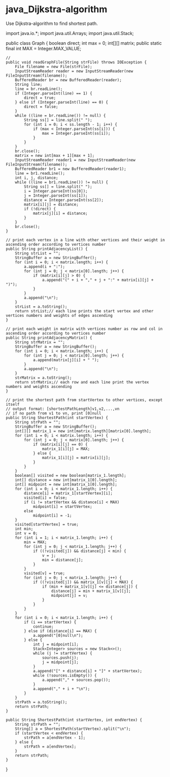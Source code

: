 # java_Dijkstra-algorithm
Use Dijkstra-algorithm to find shortest path.






import java.io.*;
import java.util.Arrays;
import java.util.Stack;

public class Graph {
    boolean direct;
    int max = 0;
    int[][] matrix;
    public static final int MAX = Integer.MAX_VALUE;

    //
    public void readGraphFile(String strFile) throws IOException {
        File filename = new File(strFile);
        InputStreamReader reader = new InputStreamReader(new FileInputStream(filename));
        BufferedReader br = new BufferedReader(reader);
        String line;
        line = br.readLine();
        if (Integer.parseInt(line) == 1) {
            direct = true;
        } else if (Integer.parseInt(line) == 0) {
            direct = false;
        }
        while ((line = br.readLine()) != null) {
            String ss[] = line.split(" ");
            for (int i = 0; i < ss.length - 1; i++) {
                if (max < Integer.parseInt(ss[i])) {
                    max = Integer.parseInt(ss[i]);
                }
            }
        }
        br.close();
        matrix = new int[max + 1][max + 1];
        InputStreamReader reader1 = new InputStreamReader(new FileInputStream(filename));
        BufferedReader br1 = new BufferedReader(reader1);
        line = br1.readLine();
        int i, j, distance;
        while ((line = br1.readLine()) != null) {
            String ss[] = line.split(" ");
            i = Integer.parseInt(ss[0]);
            j = Integer.parseInt(ss[1]);
            distance = Integer.parseInt(ss[2]);
            matrix[i][j] = distance;
            if (!direct) {
                matrix[j][i] = distance;
            }
        }
        br.close();
    }

    // print each vertex in a line with other vertices and their weight in ascending order according to vertices number
    public String printAdjacencyList() {
        String strList = "";
        StringBuffer a = new StringBuffer();
        for (int i = 0; i < matrix.length; i++) {
            a.append(i + ":");
            for (int j = 0; j < matrix[0].length; j++) {
                if (matrix[i][j] > 0) {
                    a.append("(" + i + "," + j + ":" + matrix[i][j] + ")");
                }
            }
            a.append("\n");
        }
        strList = a.toString();
        return strList;// each line prints the start vertex and other vertices numbers and weights of edges ascending
    }

    // print each weight in matrix with vertices number as row and col in ascending order according to vertices number
    public String printAdjacencyMatrix() {
        String strMatrix = "";
        StringBuffer a = new StringBuffer();
        for (int i = 0; i < matrix.length; i++) {
            for (int j = 0; j < matrix[0].length; j++) {
                a.append(matrix[j][i] + " ");
            }
            a.append("\n");
        }
        strMatrix = a.toString();
        return strMatrix;// each row and each line print the vertex numbers and weights ascending
    }

    // print the shortest path from startVertex to other vertices, except itself
    // output format: [shortestPathLength]v1,v2,...,vn
    // if no path from v1 to vn, print [0]null
    public String ShortestPath(int startVertex) {
        String strPath = "";
        StringBuffer a = new StringBuffer();
        int[][] matrix_1 = new int[matrix.length][matrix[0].length];
        for (int i = 0; i < matrix.length; i++) {
            for (int j = 0; j < matrix[0].length; j++) {
                if (matrix[i][j] == 0) {
                    matrix_1[i][j] = MAX;
                } else {
                    matrix_1[i][j] = matrix[i][j];
                }
            }
        }
        boolean[] visited = new boolean[matrix_1.length];
        int[] distance = new int[matrix_1[0].length];
        int[] midpoint = new int[matrix_1[0].length];
        for (int i = 0; i < matrix_1.length; i++) {
            distance[i] = matrix_1[startVertex][i];
            visited[i] = false;
            if (i != startVertex && distance[i] < MAX)
                midpoint[i] = startVertex;
            else
                midpoint[i] = -1;
        }
        visited[startVertex] = true;
        int min;
        int v = 0;
        for (int i = 1; i < matrix_1.length; i++) {
            min = MAX;
            for (int j = 0; j < matrix_1.length; j++) {
                if ((!visited[j]) && distance[j] < min) {
                    v = j;
                    min = distance[j];
                }
            }
            visited[v] = true;
            for (int j = 0; j < matrix_1.length; j++) {
                if ((!visited[j]) && matrix_1[v][j] < MAX) {
                    if (min + matrix_1[v][j] <= distance[j]) {
                        distance[j] = min + matrix_1[v][j];
                        midpoint[j] = v;
                    }
                }
            }
        }
        for (int i = 0; i < matrix_1.length; i++) {
            if (i == startVertex) {
                continue;
            } else if (distance[i] == MAX) {
                a.append("[0]null\n");
            } else {
                int j = midpoint[i];
                Stack<Integer> sources = new Stack<>();
                while (j != startVertex) {
                    sources.push(j);
                    j = midpoint[j];
                }
                a.append("[" + distance[i] + "]" + startVertex);
                while (!sources.isEmpty()) {
                    a.append("," + sources.pop());
                }
                a.append("," + i + "\n");
            }
        }
        strPath = a.toString();
        return strPath;
    }

    public String ShortestPath(int startVertex, int endVertex) {
        String strPath = "";
        String[] a = ShortestPath(startVertex).split("\n");
        if (startVertex < endVertex) {
            strPath = a[endVertex - 1];
        } else {
            strPath = a[endVertex];
        }
        return strPath;
    }


}
